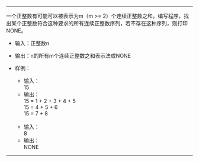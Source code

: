 ***
一个正整数有可能可以被表示为m（m >= 2）个连续正整数之和。编写程序，找出某个正整数符合这种要求的所有连续正整数序列，若不存在这种序列，则打印NONE。

* 输入：正整数n
* 输出：n的所有m个连续正整数之和表示法或NONE

* 样例：
  * 输入：<br>
    15<br>
  * 输出：<br>
    15 = 1 + 2 + 3 + 4 + 5 <br>
    15 = 4 + 5 + 6 <br>
    15 = 7 + 8 <br>
    <br>
  * 输入：<br>
    8<br>
  * 输出：<br>
    NONE<br>

***